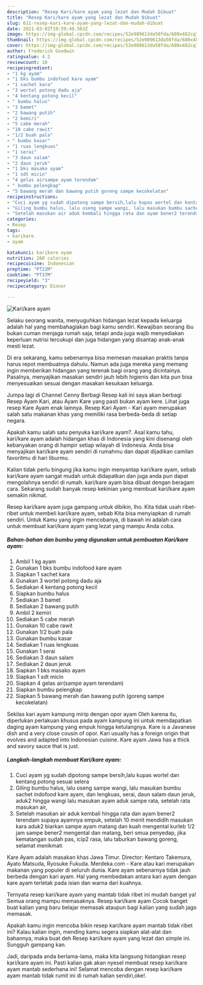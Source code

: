 ```yaml
---
description: "Resep Kari/kare ayam yang lezat dan Mudah Dibuat"
title: "Resep Kari/kare ayam yang lezat dan Mudah Dibuat"
slug: 611-resep-kari-kare-ayam-yang-lezat-dan-mudah-dibuat
date: 2021-03-02T19:59:49.563Z
image: https://img-global.cpcdn.com/recipes/52e989613da50fda/680x482cq70/karikare-ayam-foto-resep-utama.jpg
thumbnail: https://img-global.cpcdn.com/recipes/52e989613da50fda/680x482cq70/karikare-ayam-foto-resep-utama.jpg
cover: https://img-global.cpcdn.com/recipes/52e989613da50fda/680x482cq70/karikare-ayam-foto-resep-utama.jpg
author: Frederick Goodwin
ratingvalue: 4.2
reviewcount: 10
recipeingredient:
- "1 kg ayam"
- "1 bks bumbu indofood kare ayam"
- "1 sachet kara"
- "3 wortel potong dadu aja"
- "4 kentang potong kecil"
- " bumbu halus"
- "3 bamet"
- "2 bawang putih"
- "2 kemiri"
- "5 cabe merah"
- "10 cabe rawit"
- "1/2 buah pala"
- " bumbu kasar"
- "1 ruas lengkuas"
- "1 serai"
- "3 daun salam"
- "2 daun jeruk"
- "1 bks masako ayam"
- "1 sdt micin"
- "4 gelas airsampe ayam terendam"
- " bumbu pelengkap"
- "5 bawang merah dan bawang putih goreng sampe kecokelatan"
recipeinstructions:
- "Cuci ayam yg sudah dipotong sampe bersih,lalu kupas wortel dan kentang potong sesuai selera"
- "Giling bumbu halus, lalu oseng sampe wangi, lalu masukan bumbu sachet indofood kare ayam, dan lengkuas, serai, daun salam daun jeruk, aduk2 hingga wangi lalu masukan ayam aduk sampe rata, setelah rata masukan air,"
- "Setelah masukan air aduk kembali hingga rata dan ayam bener2 terendam supaya ayamnya empuk, setelah 10 menit mendidih masukan kara aduk2 biarkan sampe ayam matang dan kuah mengental kurleb 1/2 jam sampe bener2 mengental dan matang, beri smua penyedap, jika kematangan sudah pas, icip2 rasa, lalu taburkan bawang goreng, selamat menikmati"
categories:
- Resep
tags:
- karikare
- ayam

katakunci: karikare ayam 
nutrition: 260 calories
recipecuisine: Indonesian
preptime: "PT22M"
cooktime: "PT37M"
recipeyield: "3"
recipecategory: Dinner

---
```



![Kari/kare ayam](https://img-global.cpcdn.com/recipes/52e989613da50fda/680x482cq70/karikare-ayam-foto-resep-utama.jpg)

Selaku seorang wanita, menyuguhkan hidangan lezat kepada keluarga adalah hal yang membahagiakan bagi kamu sendiri. Kewajiban seorang ibu bukan cuman menjaga rumah saja, tetapi anda juga wajib menyediakan keperluan nutrisi tercukupi dan juga hidangan yang disantap anak-anak mesti lezat.

Di era  sekarang, kamu sebenarnya bisa memesan masakan praktis tanpa harus repot membuatnya dahulu. Namun ada juga mereka yang memang ingin memberikan hidangan yang terenak bagi orang yang dicintainya. Pasalnya, menyajikan masakan sendiri jauh lebih higienis dan kita pun bisa menyesuaikan sesuai dengan masakan kesukaan keluarga. 

Jumpa lagi di Channel Cenny Berbagi Resep kali ini saya akan berbagi Resep Ayam Kari, atau Ayam Kare yang pasti bukan ayam kere. Lihat juga resep Kare Ayam enak lainnya. Resep Kari Ayam - Kari ayam merupakan salah satu makanan khas yang memiliki rasa berbeda-beda di setiap negara.

Apakah kamu salah satu penyuka kari/kare ayam?. Asal kamu tahu, kari/kare ayam adalah hidangan khas di Indonesia yang kini disenangi oleh kebanyakan orang di hampir setiap wilayah di Indonesia. Anda bisa menyajikan kari/kare ayam sendiri di rumahmu dan dapat dijadikan camilan favoritmu di hari liburmu.

Kalian tidak perlu bingung jika kamu ingin menyantap kari/kare ayam, sebab kari/kare ayam sangat mudah untuk didapatkan dan juga anda pun dapat mengolahnya sendiri di rumah. kari/kare ayam bisa dibuat dengan beragam cara. Sekarang sudah banyak resep kekinian yang membuat kari/kare ayam semakin nikmat.

Resep kari/kare ayam juga gampang untuk dibikin, lho. Kita tidak usah ribet-ribet untuk membeli kari/kare ayam, sebab Kita bisa menyiapkan di rumah sendiri. Untuk Kamu yang ingin mencobanya, di bawah ini adalah cara untuk membuat kari/kare ayam yang lezat yang mampu Anda coba.

<!--inarticleads1-->

##### Bahan-bahan dan bumbu yang digunakan untuk pembuatan Kari/kare ayam:

1. Ambil 1 kg ayam
1. Gunakan 1 bks bumbu indofood kare ayam
1. Siapkan 1 sachet kara
1. Gunakan 3 wortel potong dadu aja
1. Sediakan 4 kentang potong kecil
1. Siapkan  bumbu halus
1. Sediakan 3 bamet
1. Sediakan 2 bawang putih
1. Ambil 2 kemiri
1. Sediakan 5 cabe merah
1. Gunakan 10 cabe rawit
1. Gunakan 1/2 buah pala
1. Gunakan  bumbu kasar
1. Sediakan 1 ruas lengkuas
1. Gunakan 1 serai
1. Sediakan 3 daun salam
1. Sediakan 2 daun jeruk
1. Siapkan 1 bks masako ayam
1. Siapkan 1 sdt micin
1. Siapkan 4 gelas air(sampe ayam terendam)
1. Siapkan  bumbu pelengkap
1. Siapkan 5 bawang merah dan bawang putih (goreng sampe kecokelatan)


Sekilas kari ayam kampung mirip dengan opor ayam Oleh karena itu, diperlukan perlakuan khusus pada ayam kampung ini untuk memdapatkan daging ayam kampung yang empuk hingga ketulangnya. Kare is a Javanese dish and a very close cousin of opor. Kari usually has a foreign origin that evolves and adapted into Indonesian cuisine. Kare ayam Jawa has a thick and savory sauce that is just. 

<!--inarticleads2-->

##### Langkah-langkah membuat Kari/kare ayam:

1. Cuci ayam yg sudah dipotong sampe bersih,lalu kupas wortel dan kentang potong sesuai selera
1. Giling bumbu halus, lalu oseng sampe wangi, lalu masukan bumbu sachet indofood kare ayam, dan lengkuas, serai, daun salam daun jeruk, aduk2 hingga wangi lalu masukan ayam aduk sampe rata, setelah rata masukan air,
1. Setelah masukan air aduk kembali hingga rata dan ayam bener2 terendam supaya ayamnya empuk, setelah 10 menit mendidih masukan kara aduk2 biarkan sampe ayam matang dan kuah mengental kurleb 1/2 jam sampe bener2 mengental dan matang, beri smua penyedap, jika kematangan sudah pas, icip2 rasa, lalu taburkan bawang goreng, selamat menikmati


Kare Ayam adalah masakan khas Jawa Timur. Director: Kentaro Takemura, Ayato Matsuda, Ryosuke Fukuda. Merdeka.com - Kare atau kari merupakan makanan yang populer di seluruh dunia. Kare ayam sebenarnya tidak jauh berbeda dengan kari ayam. Hal yang membedakan antara kari ayam dengan kare ayam terletak pada isian dan warna dari kuahnya. 

Ternyata resep kari/kare ayam yang mantab tidak ribet ini mudah banget ya! Semua orang mampu memasaknya. Resep kari/kare ayam Cocok banget buat kalian yang baru belajar memasak ataupun bagi kalian yang sudah jago memasak.

Apakah kamu ingin mencoba bikin resep kari/kare ayam mantab tidak ribet ini? Kalau kalian ingin, mending kamu segera siapkan alat-alat dan bahannya, maka buat deh Resep kari/kare ayam yang lezat dan simple ini. Sungguh gampang kan. 

Jadi, daripada anda berlama-lama, maka kita langsung hidangkan resep kari/kare ayam ini. Pasti kalian gak akan nyesel membuat resep kari/kare ayam mantab sederhana ini! Selamat mencoba dengan resep kari/kare ayam mantab tidak rumit ini di rumah kalian sendiri,oke!.

